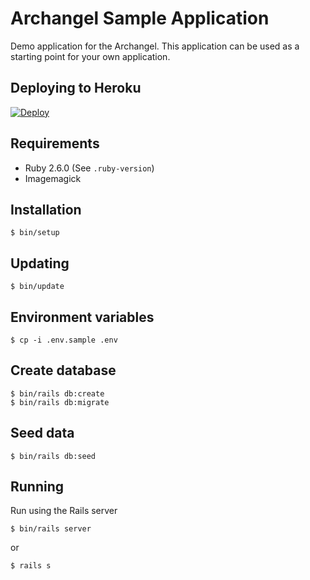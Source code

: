 # Archangel Sample Application

Demo application for the Archangel. This application can be used as a starting point for your own application.

## Deploying to Heroku

[![Deploy](https://www.herokucdn.com/deploy/button.svg)](https://heroku.com/deploy?template=https://github.com/archangel/sample)

## Requirements

* Ruby 2.6.0 (See `.ruby-version`)
* Imagemagick

## Installation

```
$ bin/setup
```

## Updating

```
$ bin/update
```

## Environment variables

```
$ cp -i .env.sample .env
```

## Create database

```
$ bin/rails db:create
$ bin/rails db:migrate
```

## Seed data

```
$ bin/rails db:seed
```

## Running

Run using the Rails server

```
$ bin/rails server
```

or

```
$ rails s
```
